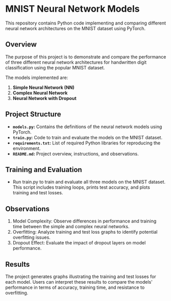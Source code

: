 # MNIST Neural Network Models

This repository contains Python code implementing and comparing different neural network architectures on the MNIST dataset using PyTorch.

## Overview

The purpose of this project is to demonstrate and compare the performance of three different neural network architectures for handwritten digit classification using the popular MNIST dataset.

The models implemented are:
1. **Simple Neural Network (NN)**
2. **Complex Neural Network**
3. **Neural Network with Dropout**

## Project Structure

- **`models.py`:** Contains the definitions of the neural network models using PyTorch.
- **`train.py`:** Code to train and evaluate the models on the MNIST dataset.
- **`requirements.txt`:** List of required Python libraries for reproducing the environment.
- **`README.md`:** Project overview, instructions, and observations.

## Training and Evaluation
- Run train.py to train and evaluate all three models on the MNIST dataset. This script includes training loops, prints test accuracy, and plots training and test losses.

## Observations
1. Model Complexity: Observe differences in performance and training time between the simple and complex neural networks.
2. Overfitting: Analyze training and test loss graphs to identify potential overfitting issues.
3. Dropout Effect: Evaluate the impact of dropout layers on model performance.

## Results
The project generates graphs illustrating the training and test losses for each model. Users can interpret these results to compare the models' performance in terms of accuracy, training time, and resistance to overfitting.
